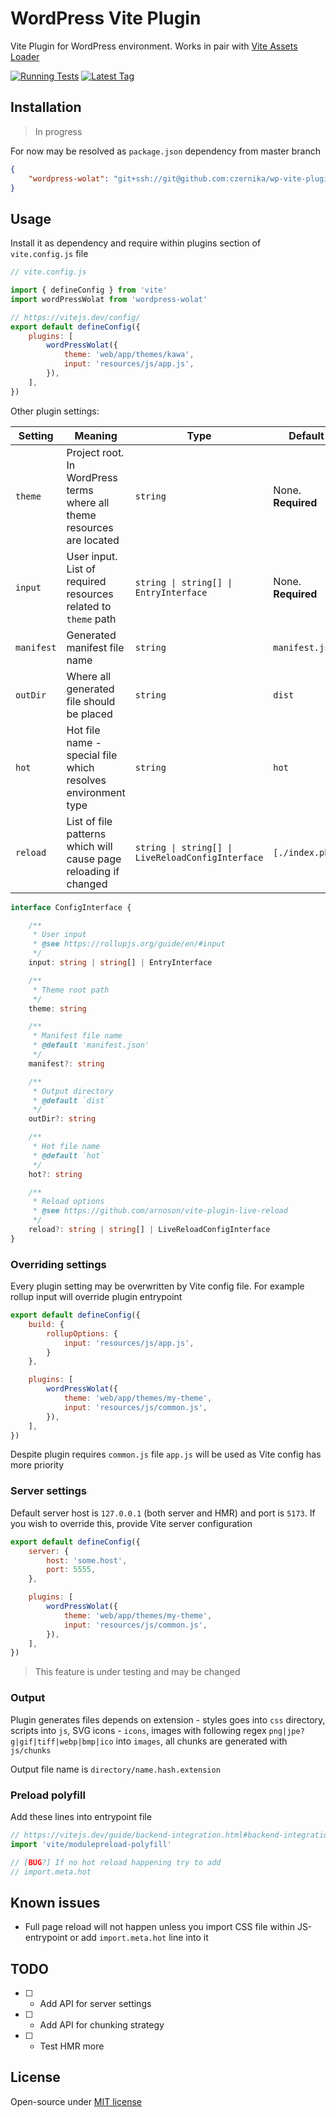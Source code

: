 # WordPress Vite Plugin

Vite Plugin for WordPress environment. Works in pair with [Vite Assets Loader](https://github.com/czernika/wp-vite)

[![Running Tests](https://github.com/czernika/wp-vite-plugin/actions/workflows/tests.yml/badge.svg)](https://github.com/czernika/wp-vite-plugin/actions/workflows/tests.yml) [![Latest Tag](https://img.shields.io/github/v/tag/czernika/wp-vite-plugin)](https://github.com/czernika/wp-vite-plugin/releases)

## Installation

> In progress

For now may be resolved as `package.json` dependency from master branch

```json
{
    "wordpress-wolat": "git+ssh://git@github.com:czernika/wp-vite-plugin.git#master"
}
```

## Usage

Install it as dependency and require within plugins section of `vite.config.js` file

```js
// vite.config.js

import { defineConfig } from 'vite'
import wordPressWolat from 'wordpress-wolat'

// https://vitejs.dev/config/
export default defineConfig({
	plugins: [
		wordPressWolat({
            theme: 'web/app/themes/kawa',
            input: 'resources/js/app.js',
        }),
	],
})
```

Other plugin settings:

| Setting | Meaning | Type | Default |
| --- | --- | --- | --- |
| `theme` | Project root. In WordPress terms where all theme resources are located | `string` | None. **Required** |
| `input` | User input. List of required resources related to `theme` path | `string \| string[] \| EntryInterface` | None. **Required** |
| `manifest` | Generated manifest file name | `string` | `manifest.json` |
| `outDir` | Where all generated file should be placed | `string` | `dist` |
| `hot` | Hot file name - special file which resolves environment type | `string` | `hot` |
| `reload` | List of file patterns which will cause page reloading if changed | `string \| string[] \| LiveReloadConfigInterface` | `[./index.php]` |

```ts
interface ConfigInterface {

    /**
     * User input
     * @see https://rollupjs.org/guide/en/#input
     */
    input: string | string[] | EntryInterface

    /**
     * Theme root path
     */
    theme: string

    /**
     * Manifest file name
     * @default 'manifest.json'
     */
    manifest?: string

    /**
     * Output directory
     * @default `dist`
     */
    outDir?: string

    /**
     * Hot file name
     * @default `hot`
     */
    hot?: string

    /**
     * Reload options
     * @see https://github.com/arnoson/vite-plugin-live-reload
     */
    reload?: string | string[] | LiveReloadConfigInterface
}
```

### Overriding settings

Every plugin setting may be overwritten by Vite config file. For example rollup input will override plugin entrypoint

```js
export default defineConfig({
    build: {
        rollupOptions: {
            input: 'resources/js/app.js',
        }
    },

	plugins: [
		wordPressWolat({
            theme: 'web/app/themes/my-theme',
            input: 'resources/js/common.js',
        }),
	],
})
```

Despite plugin requires `common.js` file `app.js` will be used as Vite config has more priority

### Server settings

Default server host is `127.0.0.1` (both server and HMR) and port is `5173`. If you wish to override this, provide Vite server configuration

```js
export default defineConfig({
    server: {
        host: 'some.host',
        port: 5555,
    },

	plugins: [
		wordPressWolat({
            theme: 'web/app/themes/my-theme',
            input: 'resources/js/common.js',
        }),
	],
})
```

> This feature is under testing and may be changed

### Output

Plugin generates files depends on extension - styles goes into `css` directory, scripts into `js`, SVG icons - `icons`, images with following regex `png|jpe?g|gif|tiff|webp|bmp|ico` into `images`, all chunks are generated with `js/chunks`

Output file name is `directory/name.hash.extension`

### Preload polyfill

Add these lines into entrypoint file

```js
// https://vitejs.dev/guide/backend-integration.html#backend-integration
import 'vite/modulepreload-polyfill' 

// [BUG?] If no hot reload happening try to add
// import.meta.hot 
```

## Known issues

- Full page reload will not happen unless you import CSS file within JS-entrypoint or add `import.meta.hot` line into it

## TODO

- [ ] - Add API for server settings
- [ ] - Add API for chunking strategy
- [ ] - Test HMR more

## License

Open-source under [MIT license](LICENSE.md)